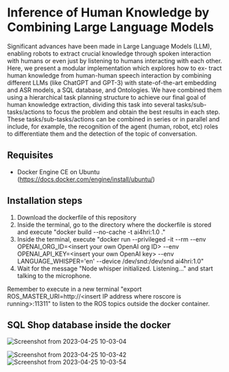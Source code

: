 # Inference of Human Knowledge by Combining Large Language Models

Significant advances have been made in Large Language Models (LLM), enabling robots to extract crucial knowledge through spoken interaction with humans or even just by listening to humans interacting with each other. Here, we present a modular implementation which explores how to ex-
tract human knowledge from human-human speech interaction by combining different LLMs (like ChatGPT and GPT-3) with state-of-the-art embedding and ASR models, a SQL database, and Ontologies. We have combined them using a hierarchical task planning structure to achieve our final goal of human
knowledge extraction, dividing this task into several tasks/sub- tasks/actions to focus the problem and obtain the best results in each step. These tasks/sub-tasks/actions can be combined in series or in parallel and include, for example, the recognition of the agent (human, robot, etc) roles to differentiate them and the detection of the topic of conversation.

## Requisites

- Docker Engine CE on Ubuntu (https://docs.docker.com/engine/install/ubuntu/)

## Installation steps

1. Download the dockerfile of this repository
2. Inside the terminal, go to the directory where the dockerfile is stored and execute "docker build --no-cache -t ai4hri:1.0 ."
3. Inside the terminal, execute "docker run --privileged -it --rm --env OPENAI_ORG_ID=&lt;insert your own OpenAI org ID&gt; --env OPENAI_API_KEY=&lt;insert your own OpenAI key&gt; --env LANGUAGE_WHISPER='en' --device /dev/snd:/dev/snd ai4hri:1.0"
4. Wait for the message "Node whisper initialized. Listening..." and start talking to the microphone.

Remember to execute in a new terminal "export ROS_MASTER_URI=http://&lt;insert IP address where roscore is running&gt;:11311" to listen to the ROS topics outside the docker container.

## SQL Shop database inside the docker

![Screenshot from 2023-04-25 10-03-04](https://user-images.githubusercontent.com/108496792/234213789-a803c5da-cbc5-4955-b64d-3d99d0aeda6b.png)

![Screenshot from 2023-04-25 10-03-42](https://user-images.githubusercontent.com/108496792/234213811-0a7832a6-d064-4d50-a489-ee805839f544.png)
![Screenshot from 2023-04-25 10-03-54](https://user-images.githubusercontent.com/108496792/234213824-d428ae65-0e42-495b-865f-36840bcea2ba.png)
